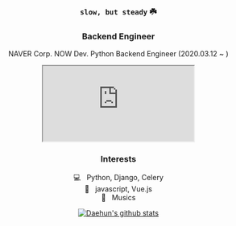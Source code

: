 <div align="center">

### `slow, but steady` ☘️

### Backend Engineer

NAVER Corp. NOW Dev. Python Backend Engineer (2020.03.12 ~ )

<iframe src="https://daehungwak.github.io/" title="Ordi dev blog"></iframe>


### Interests

💻 &nbsp; Python, Django, Celery  
📇 &nbsp; javascript, Vue.js  
💽 &nbsp; Musics  


[![Daehun's github stats](https://github-readme-stats.vercel.app/api?username=daehungwak&show_icons=true&theme=gruvbox)](https://github.com/anuraghazra/github-readme-stats)

</div>

<!--
**DaehunGwak/DaehunGwak** is a ✨ _special_ ✨ repository because its `README.md` (this file) appears on your GitHub profile.

Here are some ideas to get you started:

- 🔭 I’m currently working on ...
- 🌱 I’m currently learning ...
- 👯 I’m looking to collaborate on ...
- 🤔 I’m looking for help with ...
- 💬 Ask me about ...
- 📫 How to reach me: ...
- 😄 Pronouns: ...
- ⚡ Fun fact: ...
-->
